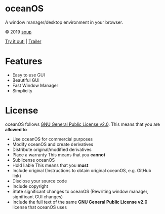 # oceanOS
A window manager/desktop environment in your browser.

© 2019 [soup](https://www.youtube.com/channel/UCK3sTrOaVuGHqsXJcWjceLw)

[Try it out!](https://soupy-developer.github.io/oceanOS/index.html) | [Trailer](https://www.youtube.com/watch?v=BrLeCAFD4bo)
# Features
* Easy to use GUI
* Beautiful GUI
* Fast Window Manager
* Simplicity
# License
oceanOS follows [GNU General Public License v2.0](https://tldrlegal.com/license/gnu-general-public-license-v2).
This means that you are **allowed to**
* Use oceanOS for commercial purposes
* Modify oceanOS and create derivatives
* Distribute original/modified derivatives
* Place a warranty
This means that you **cannot**
* Sublicense oceanOS
* Hold liable
This means that you **must**
* Include original (Instructions to obtain original oceanOS, e.g. GitHub link)
* Disclose your source code
* Include copyright
* State significant changes to oceanOS (Rewriting window manager, significant GUI changes)
* Include the full text of the same **GNU General Public License v2.0** license that oceanOS uses
